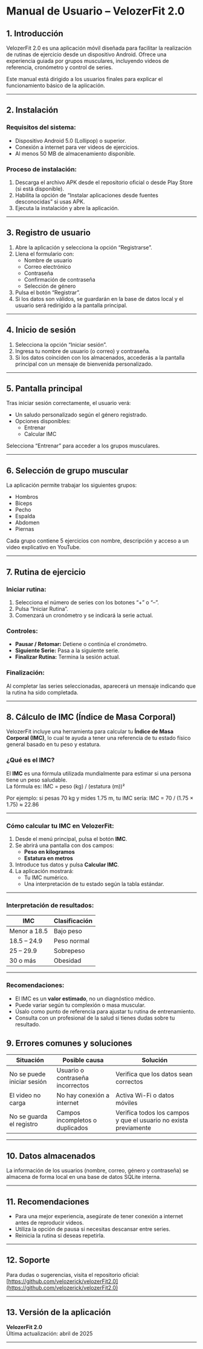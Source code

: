 # Manual de Usuario – VelozerFit 2.0

## 1. Introducción

VelozerFit 2.0 es una aplicación móvil diseñada para facilitar la realización de rutinas de ejercicio desde un dispositivo Android. Ofrece una experiencia guiada por grupos musculares, incluyendo videos de referencia, cronómetro y control de series.

Este manual está dirigido a los usuarios finales para explicar el funcionamiento básico de la aplicación.

---

## 2. Instalación

### Requisitos del sistema:
- Dispositivo Android 5.0 (Lollipop) o superior.
- Conexión a internet para ver videos de ejercicios.
- Al menos 50 MB de almacenamiento disponible.

### Proceso de instalación:
1. Descarga el archivo APK desde el repositorio oficial o desde Play Store (si está disponible).
2. Habilita la opción de “Instalar aplicaciones desde fuentes desconocidas” si usas APK.
3. Ejecuta la instalación y abre la aplicación.

---

## 3. Registro de usuario

1. Abre la aplicación y selecciona la opción “Registrarse”.
2. Llena el formulario con:
   - Nombre de usuario
   - Correo electrónico
   - Contraseña
   - Confirmación de contraseña
   - Selección de género
3. Pulsa el botón “Registrar”.
4. Si los datos son válidos, se guardarán en la base de datos local y el usuario será redirigido a la pantalla principal.

---

## 4. Inicio de sesión

1. Selecciona la opción “Iniciar sesión”.
2. Ingresa tu nombre de usuario (o correo) y contraseña.
3. Si los datos coinciden con los almacenados, accederás a la pantalla principal con un mensaje de bienvenida personalizado.

---

## 5. Pantalla principal

Tras iniciar sesión correctamente, el usuario verá:

- Un saludo personalizado según el género registrado.
- Opciones disponibles:
   - Entrenar
   - Calcular IMC

Selecciona “Entrenar” para acceder a los grupos musculares.

---

## 6. Selección de grupo muscular

La aplicación permite trabajar los siguientes grupos:

- Hombros
- Bíceps
- Pecho
- Espalda
- Abdomen
- Piernas

Cada grupo contiene 5 ejercicios con nombre, descripción y acceso a un video explicativo en YouTube.

---

## 7. Rutina de ejercicio

### Iniciar rutina:
1. Selecciona el número de series con los botones “+” o “–”.
2. Pulsa “Iniciar Rutina”.
3. Comenzará un cronómetro y se indicará la serie actual.

### Controles:
- **Pausar / Retomar:** Detiene o continúa el cronómetro.
- **Siguiente Serie:** Pasa a la siguiente serie.
- **Finalizar Rutina:** Termina la sesión actual.

### Finalización:
Al completar las series seleccionadas, aparecerá un mensaje indicando que la rutina ha sido completada.

---

## 8. Cálculo de IMC (Índice de Masa Corporal)

VelozerFit incluye una herramienta para calcular tu **Índice de Masa Corporal (IMC)**, lo cual te ayuda a tener una referencia de tu estado físico general basado en tu peso y estatura.

### ¿Qué es el IMC?

El **IMC** es una fórmula utilizada mundialmente para estimar si una persona tiene un peso saludable.  
La fórmula es: IMC = peso (kg) / (estatura (m))²

Por ejemplo: si pesas 70 kg y mides 1.75 m, tu IMC sería:
IMC = 70 / (1.75 × 1.75) ≈ 22.86


---

### Cómo calcular tu IMC en VelozerFit:

1. Desde el menú principal, pulsa el botón **IMC**.
2. Se abrirá una pantalla con dos campos:
   - **Peso en kilogramos**
   - **Estatura en metros**
3. Introduce tus datos y pulsa **Calcular IMC**.
4. La aplicación mostrará:
   - Tu IMC numérico.
   - Una interpretación de tu estado según la tabla estándar.

---

### Interpretación de resultados:

| IMC | Clasificación       |
|-----|---------------------|
| Menor a 18.5 | Bajo peso        |
| 18.5 – 24.9 | Peso normal      |
| 25 – 29.9   | Sobrepeso        |
| 30 o más    | Obesidad         |

---

### Recomendaciones:

- El IMC es un **valor estimado**, no un diagnóstico médico.
- Puede variar según tu complexión o masa muscular.
- Úsalo como punto de referencia para ajustar tu rutina de entrenamiento.
- Consulta con un profesional de la salud si tienes dudas sobre tu resultado.





## 9. Errores comunes y soluciones

| Situación | Posible causa | Solución |
|-----------|---------------|----------|
| No se puede iniciar sesión | Usuario o contraseña incorrectos | Verifica que los datos sean correctos |
| El video no carga | No hay conexión a internet | Activa Wi-Fi o datos móviles |
| No se guarda el registro | Campos incompletos o duplicados | Verifica todos los campos y que el usuario no exista previamente |

---

## 10. Datos almacenados

La información de los usuarios (nombre, correo, género y contraseña) se almacena de forma local en una base de datos SQLite interna.

---

## 11. Recomendaciones

- Para una mejor experiencia, asegúrate de tener conexión a internet antes de reproducir videos.
- Utiliza la opción de pausa si necesitas descansar entre series.
- Reinicia la rutina si deseas repetirla.

---

## 12. Soporte

Para dudas o sugerencias, visita el repositorio oficial:  
[https://github.com/velozerick/velozerFit2.0](https://github.com/velozerick/velozerFit2.0)

---

## 13. Versión de la aplicación

**VelozerFit 2.0**  
Última actualización: abril de 2025

---


